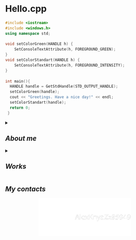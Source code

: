 # Hello.cpp
```cpp
#include <iostream>
#include <windows.h>
using namespace std;

void setColorGreen(HANDLE h) {
    SetConsoleTextAttribute(h, FOREGROUND_GREEN);
}
void setColorStandart(HANDLE h) {
    SetConsoleTextAttribute(h, FOREGROUND_INTENSITY);
}

int main(){
  HANDLE handle = GetStdHandle(STD_OUTPUT_HANDLE);
  setColorGreen(handle);
  cout << "Greetings. Have a nice day!" << endl;
  setColorStandart(handle);
  return 0;
 }
```

<details><summary><i><h2>About me</h2></i></summary>
<li>I am a student from Russia, studying at the Department of Corporate Information Systems Development</li>
<li>Like to play games and develop them</li>
</details>


<details><summary><i><h2>Works</h2></i></summary>
<table>
    <tr>
    <th>Work</th>
    <th>Mine/Coop</th>
    <th>Contribution*</th>
    </tr>
    <tr> <td>super_bot</td> <td>Coop</td> <td>Building (from setup.py), documentation</td> </tr>
    </table>
    <i><p>*filled in if "Coop"</p></i>
</details>

    
## _My contacts_
<div align="center"><p>
    <a href="https://discord.com/"><img src="https://github.com/AlexKnyaZz/AlexKnyaZz/blob/main/forContacts/Discord-Logo-White.png?raw=true" alt="Discord"></a>
</p></div>

<!--
**AlexKnyaZz/AlexKnyaZz** is a ✨ _special_ ✨ repository because its `README.md` (this file) appears on your GitHub profile.

Here are some ideas to get you started:

- 🔭 I’m currently working on ...
- 🌱 I’m currently learning ...
- 👯 I’m looking to collaborate on ...
- 🤔 I’m looking for help with ...
- 💬 Ask me about ...
- 📫 How to reach me: ...
- 😄 Pronouns: ...
- ⚡ Fun fact: ...
-->
